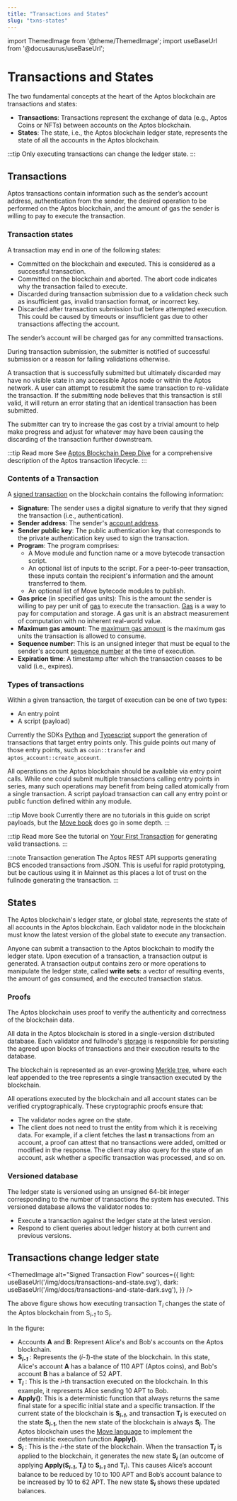 ```yaml
---
title: "Transactions and States"
slug: "txns-states"
---
```


import ThemedImage from '@theme/ThemedImage';
import useBaseUrl from '@docusaurus/useBaseUrl';

# Transactions and States

The two fundamental concepts at the heart of the Aptos blockchain are transactions and states:

* **Transactions**: Transactions represent the exchange of data (e.g., Aptos Coins or NFTs) between accounts on the Aptos blockchain.
* **States**: The state, i.e., the Aptos blockchain ledger state, represents the state of all the accounts in the Aptos blockchain. 

:::tip
Only executing transactions can change the ledger state.
:::

## Transactions

Aptos transactions contain information such as the sender’s account address, authentication from the sender, the desired operation to be performed on the Aptos blockchain, and the amount of gas the sender is willing to pay to execute the transaction.

### Transaction states

A transaction may end in one of the following states:

* Committed on the blockchain and executed. This is considered as a successful transaction.
* Committed on the blockchain and aborted. The abort code indicates why the transaction failed to execute.
* Discarded during transaction submission due to a validation check such as insufficient gas, invalid transaction format, or incorrect key.
* Discarded after transaction submission but before attempted execution. This could be caused by timeouts or insufficient gas due to other transactions affecting the account.

The sender’s account will be charged gas for any committed transactions.

During transaction submission, the submitter is notified of successful submission or a reason for failing validations otherwise.

A transaction that is successfully submitted but ultimately discarded may have no visible state in any accessible Aptos node or within the Aptos network. A user can attempt to resubmit the same transaction to re-validate the transaction. If the submitting node believes that this transaction is still valid, it will return an error stating that an identical transaction has been submitted.

The submitter can try to increase the gas cost by a trivial amount to help make progress and adjust for whatever may have been causing the discarding of the transaction further downstream.

:::tip Read more
See [Aptos Blockchain Deep Dive](../guides/basics-life-of-txn) for a comprehensive description of the Aptos transaction lifecycle.
:::

### Contents of a Transaction

A [signed transaction](../guides/sign-a-transaction.md) on the blockchain contains the following information:

- **Signature**: The sender uses a digital signature to verify that they signed the transaction (i.e., authentication).
- **Sender address**: The sender's [account address](./accounts#account-address).
- **Sender public key**: The public authentication key that corresponds to the private authentication key used to sign the transaction.
- **Program**: The program comprises:
  - A Move module and function name or a move bytecode transaction script.
  - An optional list of inputs to the script. For a peer-to-peer transaction, these inputs contain the recipient's information and the amount transferred to them.
  - An optional list of Move bytecode modules to publish.
- **Gas price** (in specified gas units): This is the amount the sender is willing to pay per unit of [gas](./gas-txn-fee.md) to execute the transaction. [Gas](./gas-txn-fee.md) is a way to pay for computation and storage. A gas unit is an abstract measurement of computation with no inherent real-world value.
- **Maximum gas amount**: The [maximum gas amount](./gas-txn-fee#gas-and-transaction-fee-on-the-aptos-blockchain) is the maximum gas units the transaction is allowed to consume.
- **Sequence number**: This is an unsigned integer that must be equal to the sender's account [sequence number](./accounts#account-sequence-number) at the time of execution.
- **Expiration time**: A timestamp after which the transaction ceases to be valid (i.e., expires).

### Types of transactions
Within a given transaction, the target of execution can be one of two types:

- An entry point
- A script (payload)

Currently the SDKs [Python](https://github.com/aptos-labs/aptos-core/blob/b0fe7ea6687e9c180ebdbac8d8eb984d11d7e4d4/ecosystem/python/sdk/aptos_sdk/client.py#L249) and [Typescript](https://github.com/aptos-labs/aptos-core/blob/76b654b54dcfc152de951a728cc1e3f9559d2729/ecosystem/typescript/sdk/src/aptos_client.test.ts#L98) support the generation of transactions that target entry points only. This guide points out many of those entry points, such as `coin::transfer` and `aptos_account::create_account`.

All operations on the Aptos blockchain should be available via entry point calls. While one could submit multiple transactions calling entry points in series, many such operations may benefit from being called atomically from a single transaction. A script payload transaction can call any entry point or public function defined within any module.

:::tip Move book
Currently there are no tutorials in this guide on script payloads, but the [Move book](https://move-language.github.io/move/modules-and-scripts.html?highlight=script#scripts) does go in some depth.
:::

:::tip Read more
See the tutorial on [Your First Transaction](../tutorials/first-transaction.md) for generating valid transactions.
:::

:::note Transaction generation
The Aptos REST API supports generating BCS encoded transactions from JSON. This is useful for rapid prototyping, but be cautious using it in Mainnet as this places a lot of trust on the fullnode generating the transaction.
:::

## States

The Aptos blockchain's ledger state, or global state, represents the state of all accounts in the Aptos blockchain. Each validator node in the blockchain must know the latest version of the global state to execute any transaction.

Anyone can submit a transaction to the Aptos blockchain to modify the ledger state. Upon execution of a transaction, a transaction output is generated. A transaction output contains zero or more operations to manipulate the ledger state, called **write sets**: a vector of resulting events, the amount of gas consumed, and the executed transaction status.

### Proofs

The Aptos blockchain uses proof to verify the authenticity and correctness of the blockchain data.

All data in the Aptos blockchain is stored in a single-version distributed database. Each validator and fullnode's [storage](./validator-nodes#storage) is responsible for persisting the agreed upon blocks of transactions and their execution results to the database. 

The blockchain is represented as an ever-growing [Merkle tree](../reference/glossary#merkle-trees), where each leaf appended to the tree represents a single transaction executed by the blockchain.

All operations executed by the blockchain and all account states can be verified cryptographically. These cryptographic proofs ensure that:
- The validator nodes agree on the state. 
- The client does not need to trust the entity from which it is receiving data. For example, if a client fetches the last **n** transactions from an account, a proof can attest that no transactions were added, omitted or modified in the response. The client may also query for the state of an account, ask whether a specific transaction was processed, and so on.

### Versioned database

The ledger state is versioned using an unsigned 64-bit integer corresponding to the number of transactions the system has executed. This versioned database allows the validator nodes to:

- Execute a transaction against the ledger state at the latest version.
- Respond to client queries about ledger history at both current and previous versions.

## Transactions change ledger state

<ThemedImage
alt="Signed Transaction Flow"
sources={{
    light: useBaseUrl('/img/docs/transactions-and-state.svg'),
    dark: useBaseUrl('/img/docs/transactions-and-state-dark.svg'),
  }}
/>

The above figure shows how executing transaction T<sub>*i*</sub> changes the state of the Aptos blockchain from S<sub>*i-1*</sub> to S<sub>*i*</sub>.

In the figure:

- Accounts **A** and **B**: Represent Alice's and Bob's accounts on the Aptos blockchain.
- **S<sub>*i-1*</sub>** : Represents the (*i-1*)-the state of the blockchain. In this state, Alice's account **A** has a balance of 110 APT (Aptos coins), and Bob's account **B** has a balance of 52 APT.
- **T<sub>*i*</sub>** : This is the *i*-th transaction executed on the blockchain. In this example, it represents Alice sending 10 APT to Bob.
- **Apply()**: This is a deterministic function that always returns the same final state for a specific initial state and a specific transaction. If the current state of the blockchain is **S<sub>*i-1*</sub>**, and transaction **T<sub>*i*</sub>** is executed on the state **S<sub>*i-1*</sub>**, then the new state of the blockchain is always **S<sub>*i*</sub>**. The Aptos blockchain uses the [Move language](https://move-language.github.io/move/) to implement the deterministic execution function **Apply()**.
- **S<sub>*i*</sub>** : This is the *i*-the state of the blockchain. When the transaction **T<sub>*i*</sub>** is applied to the blockchain, it generates the new state **S<sub>*i*</sub>** (an outcome of applying **Apply(S<sub>*i-1*</sub>, T<sub>*i*</sub>)** to **S<sub>*i-1*</sub>** and **T<sub>*i*</sub>**). This causes Alice’s account balance to be reduced by 10 to 100 APT and Bob’s account balance to be increased by 10 to 62 APT. The new state **S<sub>*i*</sub>** shows these updated balances.
